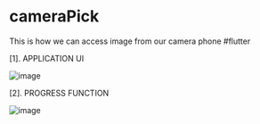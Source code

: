 # cameraPick
This is how we can access image from our camera phone #flutter

[1]. APPLICATION UI

![image](https://github.com/Deodate/cameraPick/assets/13644752/bf8a9852-ff65-4da3-ad93-7eb2f2b5f574)

[2]. PROGRESS FUNCTION

![image](https://github.com/Deodate/cameraPick/assets/13644752/769a85d6-100e-43f8-a65c-9bec2dfbecad)



